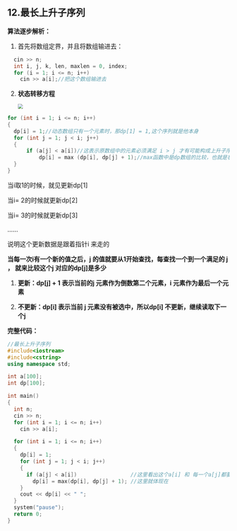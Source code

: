 ## 12.最长上升子序列

**算法逐步解析：**

1. 首先将数组定界，并且将数组输进去：

```cpp
  cin >> n;
  int i, j, k, len, maxlen = 0, index;
  for (i = 1; i <= n; i++)
    cin >> a[i];//把这个数组输进去
```

2. **状态转移方程**

   <img src="D:\岁月年华\代码\程序笔记\1.图片库\QQ截图20210623000756.png" style="zoom: 67%;" />



```cpp
for (int i = 1; i <= n; i++)
{
  dp[i] = 1;//动态数组只有一个元素时，那dp[1] = 1,这个序列就是他本身
  for (int j = 1; j < i; j++)
  {
      if (a[j] < a[i])//这表示原数组中的元素必须满足 i > j 才有可能构成上升子序列
          dp[i] = max (dp[i], dp[j] + 1);//max函数中是dp数组的比较，也就是状态转移方程
  }
}
```



当i取1的时候，就见更新dp[1]

当i= 2的时候就更新dp[2]

当i= 3的时候就更新dp[3]

……

说明这个更新数据是跟着指针i 来走的



**当每一次i有一个新的值之后，j 的值就要从1开始查找，每查找一个到一个满足的 j ， 就来比较这个j 对应的dp[j]是多少**

1. **更新：dp[j] + 1 表示当前的j 元素作为倒数第二个元素，i 元素作为最后一个元素**

2. **不更新：dp[i] 表示当前 j 元素没有被选中，所以dp[i] 不更新，继续读取下一个j**



**完整代码：**

```cpp
//最长上升子序列
#include<iostream>
#include<cstring>
using namespace std;

int a[100];
int dp[100];

int main()
{
  int n;
  cin >> n;
  for (int i = 1; i <= n; i++)
    cin >> a[i];

  for (int i = 1; i <= n; i++)
  {
    dp[i] = 1;
    for (int j = 1; j < i; j++)
    {
      if (a[j] < a[i])                 //这里看出这个a[i] 和 每一个a[j]都要比较
        dp[i] = max(dp[i], dp[j] + 1); //这里就体现在
    }
    cout << dp[i] << " ";
  }
  system("pause");
  return 0;
}
```





















